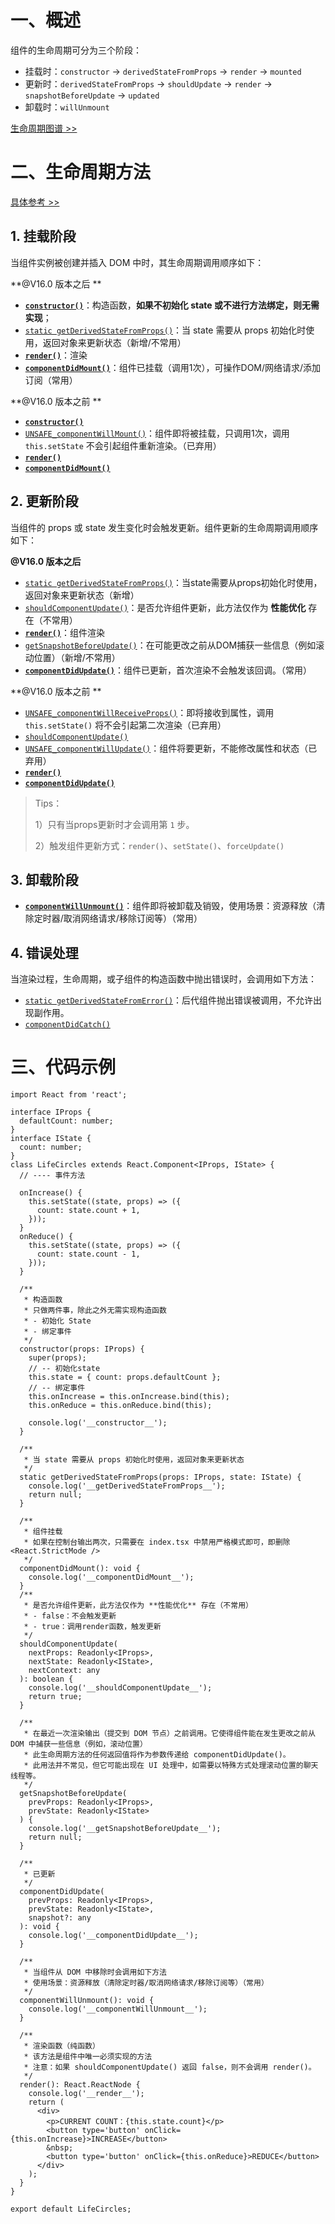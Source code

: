 # 一、概述

组件的生命周期可分为三个阶段：

- 挂载时：`constructor`  → `derivedStateFromProps` → `render` → `mounted`
- 更新时：`derivedStateFromProps` → `shouldUpdate` → `render` → `snapshotBeforeUpdate` → `updated`
- 卸载时：`willUnmount`

[生命周期图谱 >>](http://projects.wojtekmaj.pl/react-lifecycle-methods-diagram/)

# 二、生命周期方法

[具体参考 >>](https://zh-hans.reactjs.org/docs/react-component.html#the-component-lifecycle)

## 1. 挂载阶段

当组件实例被创建并插入 DOM 中时，其生命周期调用顺序如下：

**@V16.0 版本之后 **

- [**`constructor()`**](https://zh-hans.reactjs.org/docs/react-component.html#constructor)：构造函数，**如果不初始化 state 或不进行方法绑定，则无需实现**；
- [`static getDerivedStateFromProps()`](https://zh-hans.reactjs.org/docs/react-component.html#static-getderivedstatefromprops)：当 state 需要从 props 初始化时使用，返回对象来更新状态（新增/不常用）
- [**`render()`**](https://zh-hans.reactjs.org/docs/react-component.html#render)：渲染
- [**`componentDidMount()`**](https://zh-hans.reactjs.org/docs/react-component.html#componentdidmount)：组件已挂载（调用1次），可操作DOM/网络请求/添加订阅（常用）

**@V16.0 版本之前 **

- [**`constructor()`**](https://zh-hans.reactjs.org/docs/react-component.html#constructor)
- [`UNSAFE_componentWillMount()`](https://zh-hans.reactjs.org/docs/react-component.html#unsafe_componentwillmount)：组件即将被挂载，只调用1次，调用 `this.setState` 不会引起组件重新渲染。（已弃用）
- [**`render()`**](https://zh-hans.reactjs.org/docs/react-component.html#render)
- [**`componentDidMount()`**](https://zh-hans.reactjs.org/docs/react-component.html#componentdidmount)

## 2. 更新阶段

当组件的 props 或 state 发生变化时会触发更新。组件更新的生命周期调用顺序如下：

**@V16.0 版本之后**

- [`static getDerivedStateFromProps()`](https://zh-hans.reactjs.org/docs/react-component.html#static-getderivedstatefromprops)：当state需要从props初始化时使用，返回对象来更新状态（新增）
- [`shouldComponentUpdate()`](https://zh-hans.reactjs.org/docs/react-component.html#shouldcomponentupdate)：是否允许组件更新，此方法仅作为 **性能优化** 存在（不常用）
- [**`render()`**](https://zh-hans.reactjs.org/docs/react-component.html#render)：组件渲染
- [`getSnapshotBeforeUpdate()`](https://zh-hans.reactjs.org/docs/react-component.html#getsnapshotbeforeupdate)：在可能更改之前从DOM捕获一些信息（例如滚动位置）（新增/不常用）
- [**`componentDidUpdate()`**](https://zh-hans.reactjs.org/docs/react-component.html#componentdidupdate)：组件已更新，首次渲染不会触发该回调。（常用）

**@V16.0 版本之前 **

- [`UNSAFE_componentWillReceiveProps()`](https://zh-hans.reactjs.org/docs/react-component.html#unsafe_componentwillreceiveprops)：即将接收到属性，调用 `this.setState()` 将不会引起第二次渲染（已弃用）
- [`shouldComponentUpdate()`](https://zh-hans.reactjs.org/docs/react-component.html#shouldcomponentupdate)
- [`UNSAFE_componentWillUpdate()`](https://zh-hans.reactjs.org/docs/react-component.html#unsafe_componentwillupdate)：组件将要更新，不能修改属性和状态（已弃用）
- [**`render()`**](https://zh-hans.reactjs.org/docs/react-component.html#render)
- [**`componentDidUpdate()`**](https://zh-hans.reactjs.org/docs/react-component.html#componentdidupdate)

> Tips：
>
> 1）只有当props更新时才会调用第 `1` 步。
>
> 2）触发组件更新方式：`render()`、`setState()`、`forceUpdate()`

## 3. 卸载阶段

- [**`componentWillUnmount()`**](https://zh-hans.reactjs.org/docs/react-component.html#componentwillunmount)：组件即将被卸载及销毁，使用场景：资源释放（清除定时器/取消网络请求/移除订阅等）（常用）

## 4. 错误处理

当渲染过程，生命周期，或子组件的构造函数中抛出错误时，会调用如下方法：

- [`static getDerivedStateFromError()`](https://zh-hans.reactjs.org/docs/react-component.html#static-getderivedstatefromerror)：后代组件抛出错误被调用，不允许出现副作用。
- [`componentDidCatch()`](https://zh-hans.reactjs.org/docs/react-component.html#componentdidcatch)

# 三、代码示例

```tsx
import React from 'react';

interface IProps {
  defaultCount: number;
}
interface IState {
  count: number;
}
class LifeCircles extends React.Component<IProps, IState> {
  // ---- 事件方法

  onIncrease() {
    this.setState((state, props) => ({
      count: state.count + 1,
    }));
  }
  onReduce() {
    this.setState((state, props) => ({
      count: state.count - 1,
    }));
  }

  /**
   * 构造函数
   * 只做两件事，除此之外无需实现构造函数
   * - 初始化 State
   * - 绑定事件
   */
  constructor(props: IProps) {
    super(props);
    // -- 初始化state
    this.state = { count: props.defaultCount };
    // -- 绑定事件
    this.onIncrease = this.onIncrease.bind(this);
    this.onReduce = this.onReduce.bind(this);

    console.log('__constructor__');
  }

  /**
   * 当 state 需要从 props 初始化时使用，返回对象来更新状态
   */
  static getDerivedStateFromProps(props: IProps, state: IState) {
    console.log('__getDerivedStateFromProps__');
    return null;
  }

  /**
   * 组件挂载
   * 如果在控制台输出两次，只需要在 index.tsx 中禁用严格模式即可，即删除 <React.StrictMode />
   */
  componentDidMount(): void {
    console.log('__componentDidMount__');
  }
  /**
   * 是否允许组件更新，此方法仅作为 **性能优化** 存在（不常用）
   * - false：不会触发更新
   * - true：调用render函数，触发更新
   */
  shouldComponentUpdate(
    nextProps: Readonly<IProps>,
    nextState: Readonly<IState>,
    nextContext: any
  ): boolean {
    console.log('__shouldComponentUpdate__');
    return true;
  }

  /**
   * 在最近一次渲染输出（提交到 DOM 节点）之前调用。它使得组件能在发生更改之前从 DOM 中捕获一些信息（例如，滚动位置）
   * 此生命周期方法的任何返回值将作为参数传递给 componentDidUpdate()。
   * 此用法并不常见，但它可能出现在 UI 处理中，如需要以特殊方式处理滚动位置的聊天线程等。
   */
  getSnapshotBeforeUpdate(
    prevProps: Readonly<IProps>,
    prevState: Readonly<IState>
  ) {
    console.log('__getSnapshotBeforeUpdate__');
    return null;
  }

  /**
   * 已更新
   */
  componentDidUpdate(
    prevProps: Readonly<IProps>,
    prevState: Readonly<IState>,
    snapshot?: any
  ): void {
    console.log('__componentDidUpdate__');
  }

  /**
   * 当组件从 DOM 中移除时会调用如下方法
   * 使用场景：资源释放（清除定时器/取消网络请求/移除订阅等）（常用）
   */
  componentWillUnmount(): void {
    console.log('__componentWillUnmount__');
  }

  /**
   * 渲染函数（纯函数）
   * 该方法是组件中唯一必须实现的方法
   * 注意：如果 shouldComponentUpdate() 返回 false，则不会调用 render()。
   */
  render(): React.ReactNode {
    console.log('__render__');
    return (
      <div>
        <p>CURRENT COUNT：{this.state.count}</p>
        <button type='button' onClick={this.onIncrease}>INCREASE</button>
        &nbsp;
        <button type='button' onClick={this.onReduce}>REDUCE</button>
      </div>
    );
  }
}

export default LifeCircles;
```

